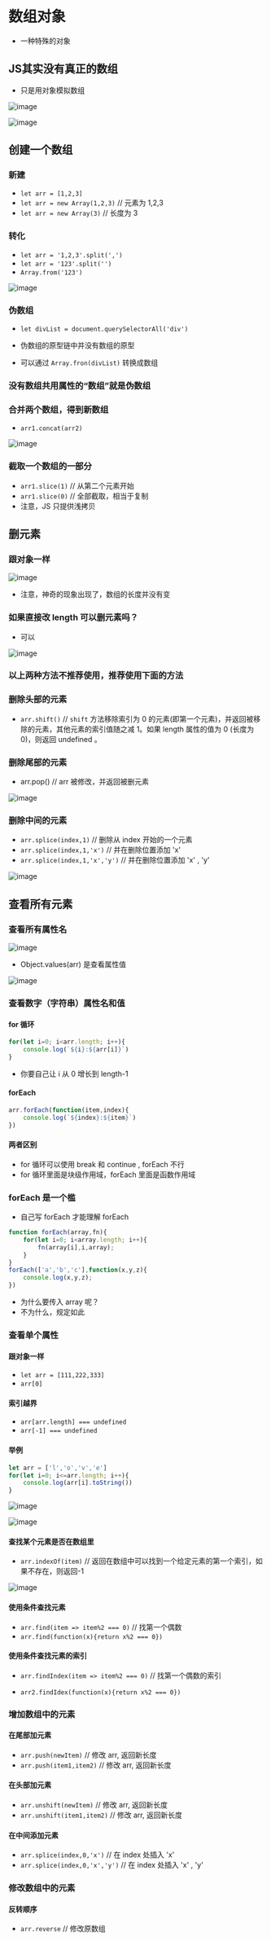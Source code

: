 # 数组对象

* 一种特殊的对象

## JS其实没有真正的数组

* 只是用对象模拟数组

![image](../images3/92/01.PNG)

![image](../images3/92/02.PNG)



## 创建一个数组

### 新建

- `let arr = [1,2,3]`
- `let arr = new Array(1,2,3)` // 元素为 1,2,3
- `let arr = new Array(3)` // 长度为 3

### 转化

* `let arr = '1,2,3'.split(',')`
* `let arr = '123'.split('')`
* `Array.from('123')`

![image](../images3/92/03.PNG)



### 伪数组

* `let divList = document.querySelectorAll('div')`

* 伪数组的原型链中并没有数组的原型

* 可以通过 `Array.fron(divList)` 转换成数组

  

### 没有数组共用属性的“数组”就是伪数组



### 合并两个数组，得到新数组

* `arr1.concat(arr2)`

![image](../images3/92/03.PNG)

### 截取一个数组的一部分

* `arr1.slice(1)`	// 从第二个元素开始
* `arr1.slice(0)`    // 全部截取，相当于复制
* 注意，JS 只提供浅拷贝



## 删元素

### 跟对象一样

![image](../images3/92/05.PNG)

* 注意，神奇的现象出现了，数组的长度并没有变

### 如果直接改 length 可以删元素吗？

* 可以

![image](../images3/92/06.PNG)

### 以上两种方法不推荐使用，推荐使用下面的方法

### 删除头部的元素

* `arr.shift()`    // `shift` 方法移除索引为 0 的元素(即第一个元素)，并返回被移除的元素，其他元素的索引值随之减 1。如果 length 属性的值为 0 (长度为 0)，则返回 undefined 。

### 删除尾部的元素

* arr.pop()	// arr 被修改，并返回被删元素

![image](../images3/92/07.PNG)

### 删除中间的元素

* `arr.splice(index,1)`	// 删除从 index 开始的一个元素
* `arr.splice(index,1,'x')`    // 并在删除位置添加 'x'
* `arr.splice(index,1,'x','y')`    // 并在删除位置添加 'x' , 'y'

![image](../images3/92/08.PNG)



## 查看所有元素

### 查看所有属性名

![image](../images3/92/09.PNG)

* Object.values(arr)    是查看属性值

![image](../images3/92/10.PNG)



### 查看数字（字符串）属性名和值

#### for 循环

```js
for(let i=0; i<arr.length; i++){
    console.log(`${i}:${arr[i]}`)
}
```

* 你要自己让 i 从 0 增长到 length-1

#### forEach

```js
arr.forEach(function(item,index){
    console.log(`${index}:${item}`)
})
```

#### 两者区别

* for 循环可以使用 break 和 continue , forEach 不行
* for 循环里面是块级作用域，forEach 里面是函数作用域

### forEach 是一个槛

* 自己写 forEach 才能理解 forEach

```js
function forEach(array,fn){
    for(let i=0; i<array.length; i++){
        fn(array[i],i,array);
    }
}
forEach(['a','b','c'],function(x,y,z){
    console.log(x,y,z);
})
```

* 为什么要传入 array 呢？
* 不为什么，规定如此



### 查看单个属性

#### 跟对象一样

* `let arr = [111,222,333]`
* `arr[0]`

#### 索引越界

* `arr[arr.length] === undefined`
* `arr[-1] === undefined`

#### 举例

```js
let arr = ['l','o','v','e']
for(let i=0; i<=arr.length; i++){
    console.log(arr[i].toString())
}
```

![image](../images3/92/11.PNG)

![image](../images3/92/12.PNG)

#### 查找某个元素是否在数组里

* `arr.indexOf(item)`    // 返回在数组中可以找到一个给定元素的第一个索引，如果不存在，则返回-1

![image](../images3/92/13.PNG)

#### 使用条件查找元素

* `arr.find(item => item%2 === 0)`    // 找第一个偶数
* `arr.find(function(x){return x%2 === 0})`    

#### 使用条件查找元素的索引

* `arr.findIndex(item => item%2 === 0)`    // 找第一个偶数的索引

* `arr2.findIdex(function(x){return x%2 === 0})`



### 增加数组中的元素

#### 在尾部加元素

* `arr.push(newItem)`    // 修改 arr, 返回新长度
* `arr.push(item1,item2)`    // 修改 arr, 返回新长度

#### 在头部加元素

- `arr.unshift(newItem)`    // 修改 arr, 返回新长度
- `arr.unshift(item1,item2)`    // 修改 arr, 返回新长度

#### 在中间添加元素

* `arr.splice(index,0,'x')`	// 在 index 处插入 'x'
* `arr.splice(index,0,'x','y')`	// 在 index 处插入 'x' , 'y'



### 修改数组中的元素

#### 反转顺序

* `arr.reverse`    // 修改原数组

  


















